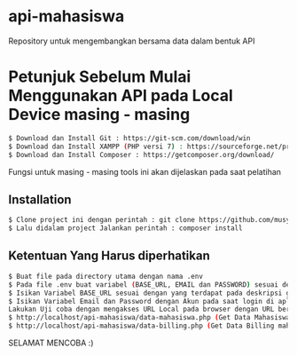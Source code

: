 # api-mahasiswa
Repository untuk mengembangkan bersama data dalam bentuk API

# Petunjuk Sebelum Mulai Menggunakan API pada Local Device masing - masing
```bash
$ Download dan Install Git : https://git-scm.com/download/win
$ Download dan Install XAMPP (PHP versi 7) : https://sourceforge.net/projects/xampp/files/XAMPP%20Windows/7.4.33/xampp-windows-x64-7.4.33-0-VC15-installer.exe/download
$ Download dan Install Composer : https://getcomposer.org/download/
```
Fungsi untuk masing - masing tools ini akan dijelaskan pada saat pelatihan

## Installation

```bash
$ Clone project ini dengan perintah : git clone https://github.com/musyahid/api-mahasiswa.git
$ Lalu didalam project Jalankan perintah : composer install
```

## Ketentuan Yang Harus diperhatikan

```bash
$ Buat file pada directory utama dengan nama .env
$ Pada file .env buat variabel (BASE_URL, EMAIL dan PASSWORD) sesuai dengan contoh yang ada pada file .env.example
$ Isikan Variabel BASE_URL sesuai dengan yang terdapat pada deskripsi group "API SRS-UT"
$ Isikan Variabel Email dan Password dengan Akun pada saat login di aplikasi https://srs5g.ut.ac.id
Lakukan Uji coba dengan mengakses URL Local pada browser dengan URL berikut :
$ http://localhost/api-mahasiswa/data-mahasiswa.php (Get Data Mahasiswa By NIM)
$ http://localhost/api-mahasiswa/data-billing.php (Get Data Billing mahasiswa By NIM dan Masa)
```

SELAMAT MENCOBA :)
